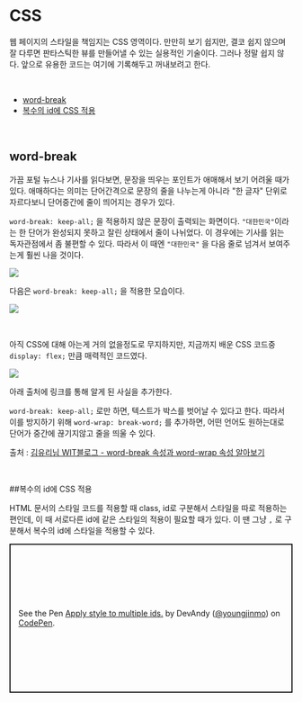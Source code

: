 # CSS

웹 페이지의 스타일을 책임지는 CSS 영역이다. 만만히 보기 쉽지만, 결코 쉽지 않으며 잘 다루면 판타스틱한 뷰를 만들어낼 수 있는 실용적인 기술이다. 그러나 정말 쉽지 않다. 앞으로 유용한 코드는 여기에 기록해두고 꺼내보려고 한다.

<br>

- [word-break](#word-break)
- [복수의 id에 CSS 적용](#apply-style-to-multiple-ids)

<br>

## <a name="word-break"></a>word-break

가끔 포털 뉴스나 기사를 읽다보면, 문장을 띄우는 포인트가 애매해서 보기 어려울 때가 있다. 애매하다는 의미는 단어간격으로 문장의 줄을 나누는게 아니라 "한 글자" 단위로 자르다보니 단어중간에 줄이 띄어지는 경우가 있다.

`word-break: keep-all;` 을 적용하지 않은 문장이 출력되는 화면이다. `"대한민국"`이라는 한 단어가 완성되지 못하고 잘린 상태에서 줄이 나뉘었다. 이 경우에는 기사를 읽는 독자관점에서 좀 불편할 수 있다. 따라서 이 때엔 `"대한민국"` 을 다음 줄로 넘겨서 보여주는게 훨씬 나을 것이다.

![](http://www.mediafire.com/convkey/cbb1/eeqzb4niwbls0c3zg.jpg)

다음은 `word-break: keep-all;` 을 적용한 모습이다.

![](http://www.mediafire.com/convkey/0b2b/zwlwz6qc4uazsg2zg.jpg)

<br>

아직 CSS에 대해 아는게 거의 없을정도로 무지하지만, 지금까지 배운 CSS 코드중 `display: flex;` 만큼 매력적인 코드였다.

![](https://i.ytimg.com/vi/in9SX3enCHU/maxresdefault.jpg)

아래 출처에 링크를 통해 알게 된 사실을 추가한다.

 `word-break: keep-all;` 로만 하면, 텍스트가 박스를 벗어날 수 있다고 한다. 따라서 이를 방지하기 위해 `word-wrap: break-word;` 를 추가하면, 어떤 언어도 원하는대로 단어가 중간에 끊기지않고 줄을 띄울 수 있다.

출처 : [김유리님 WIT블로그 - word-break 속성과 word-wrap 속성 알아보기](https://wit.nts-corp.com/2017/07/25/4675)

<br>

##<a name="apply-style-to-multiple-ids"></a>복수의 id에 CSS 적용

HTML 문서의 스타일 코드를 적용할 때 class, id로 구분해서 스타일을 따로 적용하는 편인데, 이 때 서로다른 id에 같은 스타일의 적용이 필요할 때가 있다. 이 땐 그냥 `,` 로 구분해서 복수의 id에 스타일을 적용할 수 있다.

<p class="codepen" data-height="265" data-theme-id="default" data-default-tab="html,result" data-user="youngjinmo" data-slug-hash="LYEdypN" style="height: 265px; box-sizing: border-box; display: flex; align-items: center; justify-content: center; border: 2px solid; margin: 1em 0; padding: 1em;" data-pen-title="Apply style to multiple ids.">
  <span>See the Pen <a href="https://codepen.io/youngjinmo/pen/LYEdypN">
  Apply style to multiple ids.</a> by DevAndy (<a href="https://codepen.io/youngjinmo">@youngjinmo</a>)
  on <a href="https://codepen.io">CodePen</a>.</span>
</p>
<script async src="https://static.codepen.io/assets/embed/ei.js"></script>

<br>
